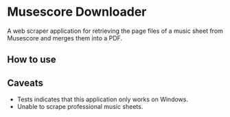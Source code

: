 # Musescore Downloader

A web scraper application for retrieving the page files of a music sheet from Musescore and merges them into a PDF.

## How to use


## Caveats
- Tests indicates that this application only works on Windows.
- Unable to scrape professional music sheets.
